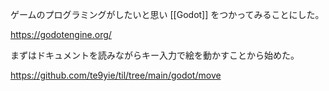 ゲームのプログラミングがしたいと思い [[Godot]] をつかってみることにした。

https://godotengine.org/

まずはドキュメントを読みながらキー入力で絵を動かすことから始めた。

https://github.com/te9yie/til/tree/main/godot/move
